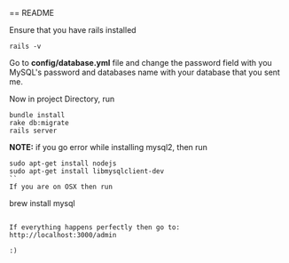 == README

Ensure that you have rails installed
```
rails -v
```

Go to **config/database.yml** file and change the password field with you MySQL's password and databases name with your database that you sent me.<br>

Now in project Directory, run
```
bundle install
rake db:migrate
rails server
```

**NOTE:** if you go error while installing mysql2, then run
```
sudo apt-get install nodejs
sudo apt-get install libmysqlclient-dev
``
If you are on OSX then run
```
brew install mysql
```

If everything happens perfectly then go to:
http://localhost:3000/admin

:)